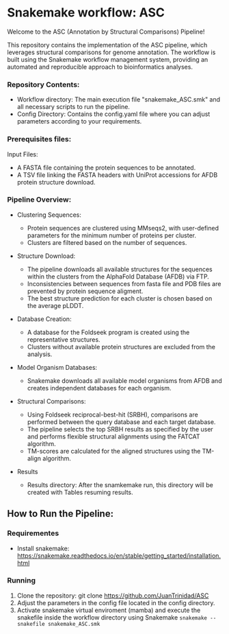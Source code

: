 # Snakemake workflow: ASC

Welcome to the ASC (Annotation by Structural Comparisons) Pipeline!

This repository contains the implementation of the ASC pipeline, which leverages structural comparisons for genome annotation. The workflow is built using the Snakemake workflow management system, providing an automated and reproducible approach to bioinformatics analyses.

### Repository Contents:
* Workflow directory: The main execution file "snakemake_ASC.smk" and all necessary scripts to run the pipeline.
* Config Directory: Contains the config.yaml file where you can adjust parameters according to your requirements.


### Prerequisites files:
Input Files:
* A FASTA file containing the protein sequences to be annotated.
* A TSV file linking the FASTA headers with UniProt accessions for AFDB protein structure download.



### Pipeline Overview:
* Clustering Sequences: 
    * Protein sequences are clustered using MMseqs2, with user-defined parameters for the minimum number of proteins per cluster. 
    * Clusters are filtered based on the number of sequences.

* Structure Download:
    * The pipeline downloads all available structures for the sequences within the clusters from the AlphaFold Database (AFDB) via FTP.
    * Inconsistencies between sequences from fasta file and PDB files are prevented by protein sequence aligment.
    * The best structure prediction for each cluster is chosen based on the average pLDDT.

* Database Creation:
    * A database for the Foldseek program is created using the representative structures.
    * Clusters without available protein structures are excluded from the analysis.

* Model Organism Databases:
    * Snakemake downloads all available model organisms from AFDB and creates independent databases for each organism.

* Structural Comparisons:
    * Using Foldseek reciprocal-best-hit (SRBH), comparisons are performed between the query database and each target database.
    * The pipeline selects the top SRBH results as specified by the user and performs flexible structural alignments using the FATCAT algorithm.
    * TM-scores are calculated for the aligned structures using the TM-align algorithm.

* Results
    * Results directory: After the snamkemake run, this directory will be created with Tables resuming results.

## How to Run the Pipeline:

### Requirementes
* Install snakemake: https://snakemake.readthedocs.io/en/stable/getting_started/installation.html

### Running
1. Clone the repository: git clone https://github.com/JuanTrinidad/ASC
2. Adjust the parameters in the config file located in the config directory.
3. Activate snakemake virtual enviroment (mamba) and execute the snakefile inside the workflow directory using Snakemake `snakemake --snakefile snakemake_ASC.smk`